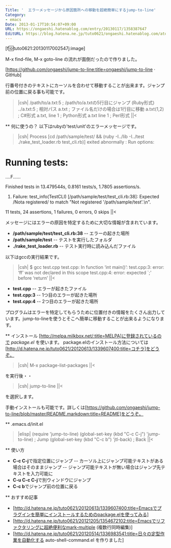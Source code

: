```yaml
---
Title: '  エラーメッセージから原因箇所への移動を超絶簡単にするjump-to-line'
Category:
- emacs
Date: 2013-01-17T10:54:07+09:00
URL: https://ongaeshi.hatenablog.com/entry/20130117/1358387647
EditURL: https://blog.hatena.ne.jp/tuto0621/ongaeshi.hatenablog.com/atom/entry/6435922169449192544
---
```


[f:id:tuto0621:20130117002547j:image]

M-x find-file, M-x goto-line の流れが面倒だったので作りました。

[https://github.com/ongaeshi/jump-to-line:title=ongaeshi/jump-to-line &#183; GitHub]

行番号付きのテキストにカーソルを合わせて移動することが出来ます。ジャンプ前の位置に戻る事も可能です。

>|csh|
/path/to/a.txt:5 ; /path/to/a.txtの5行目にジャンプ (Ruby形式)
../a.txt:5       ; 相対パス
a.txt            ; ファイル名だけの場合は1行目に移動
a.txt(1,2)       ; C#形式
a.txt, line 1    ; Python形式
a.txt line 1     ; Perl形式
||<

** 何に使うの？
以下はrubyの'test/unit'のエラーメッセージです。

>|csh|
Process [cd /path/sample/test/ && (ruby -I../lib -I../test ./rake_test_loader.rb test_cli.rb)] exited abnormally : Run options: 

# Running tests:

....F......

Finished tests in 13.479544s, 0.8161 tests/s, 1.7805 assertions/s.

  1) Failure:
test_info(TestCLI) [/path/sample/test/test_cli.rb:38]:
Expected /Nota registered/ to match "Not registered '/path/sample/test'.\n".

11 tests, 24 assertions, 1 failures, 0 errors, 0 skips
||<

メッセージにはエラーの原因を特定するために大切な情報が含まれています。

- <span class="deco" style="font-weight:bold;">/path/sample/test/test_cli.rb:38</span>
-- エラーの起きた場所
- <span class="deco" style="font-weight:bold;">/path/sample/test</span>
-- テストを実行したフォルダ
- <span class="deco" style="font-weight:bold;">./rake_test_loader.rb</span>
-- テスト実行時に読み込んだファイル

以下はgccの実行結果です。

>|csh|
$ gcc test.cpp 
test.cpp: In function ‘int main()’:
test.cpp:3: error: ‘ff’ was not declared in this scope
test.cpp:4: error: expected `;' before ‘return’
||<

- <span class="deco" style="font-weight:bold;">test.cpp</span>
-- エラーが起きたファイル
- <span class="deco" style="font-weight:bold;">test.cpp:3</span>
-- 1つ目のエラーが起きた場所
- <span class="deco" style="font-weight:bold;">test.cpp:4</span>
-- 2つ目のエラーが起きた場所

プログラムはエラーを特定してもらうために位置付きの情報をたくさん出力しています。jump-to-lineを使うとそこへ簡単に移動することが出来るようになります。

** インストール
[http://melpa.milkbox.net/:title=MELPA]に登録されているので <span class="deco" style="font-style:italic;">package.el</span> を使います。
package.elのインストール方法については[http://d.hatena.ne.jp/tuto0621/20120613/1339607400:title=コチラ]をどうぞ。

>|csh|
M-x package-list-packages
||<

を実行後・・

>|csh|
jump-to-line
||<

を選択します。

手動インストールも可能です。詳しくは[https://github.com/ongaeshi/jump-to-line/blob/master/README.markdown:title=README]をどうぞ。

** .emacs.d/init.el
>|elisp|
(require 'jump-to-line)
(global-set-key (kbd "C-c C-j") 'jump-to-line) ; Jump
(global-set-key (kbd "C-c b")   'jtl-back)     ; Back
||<

** 使い方
- <span class="deco" style="font-weight:bold;">C-c C-j</span>で指定位置にジャンプ
-- カーソル上にジャンプ可能テキストがある場合はそのままジャンプ
-- ジャンプ可能テキストが無い場合はジャンプ先テキストを入力可能に
- <span class="deco" style="font-weight:bold;">C-u C-c C-j</span>で別ウィンドウにジャンプ
- <span class="deco" style="font-weight:bold;">C-c b</span>でジャンプ前の位置に戻る

** おすすめ記事
- [http://d.hatena.ne.jp/tuto0621/20120613/1339607400:title=Emacsでプラグインを簡単にインストールするためのpackage.elを使ってみる]
- [http://d.hatena.ne.jp/tuto0621/20121205/1354672102:title=Emacsでリファクタリングに超絶便利なmark-multiple (複数行同時編集)]
- [http://d.hatena.ne.jp/tuto0621/20120514/1336983541:title=日々の定型作業を自動化する auto-shell-command.el を作りました]
